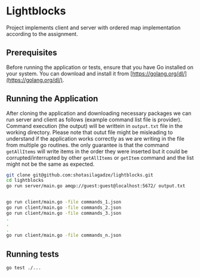 # Lightblocks

Project implements client and server with ordered map implementation according to the assignment.

## Prerequisites

Before running the application or tests, ensure that you have Go installed on your system. You can download and install it from [https://golang.org/dl/](https://golang.org/dl/).

## Running the Application

After cloning the application and downloading necessary packages we can run server and client as follows (example command list file is provider). Command execution (the output) will be writtein in `output.txt` file in the working directory. Please note that outut
file might be misleading to understand if the application works correctly as we are writing in the file from multiple go routines.
the only guarantee is that the command `getAllItems` will write items in the order they were inserted but it could be corrupted/interrupted by other `getAllItems` or `getItem` command and the list might not be the same as expected.

   ```bash
   git clone git@github.com:shotasilagadze/lightblocks.git
   cd lightblocks
   go run server/main.go amqp://guest:guest@localhost:5672/ output.txt


   go run client/main.go -file commands_1.json
   go run client/main.go -file commands_2.json
   go run client/main.go -file commands_3.json
   .
   .
   .
   go run client/main.go -file commands_n.json
   ```
## Running tests
    
    go test ./...
